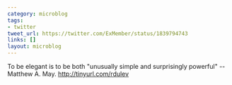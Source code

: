 ```yaml
---
category: microblog
tags:
- twitter
tweet_url: https://twitter.com/ExMember/status/1839794743
links: []
layout: microblog
---
```

To be elegant is to be both "unusually simple and surprisingly powerful" -- Matthew A. May. http://tinyurl.com/rdulev
